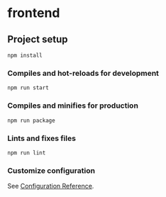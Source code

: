 # frontend

## Project setup
```
npm install
```

### Compiles and hot-reloads for development
```
npm run start
```

### Compiles and minifies for production
```
npm run package
```

### Lints and fixes files
```
npm run lint
```

### Customize configuration
See [Configuration Reference](https://cli.vuejs.org/config/).

